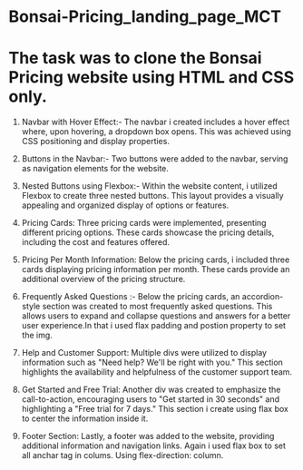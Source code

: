 # Bonsai-Pricing_landing_page_MCT
The task was to clone the Bonsai Pricing website using HTML and CSS only.
============================================================================
1) Navbar with Hover Effect:- The navbar i created includes a hover effect where, upon hovering, a dropdown box opens. This was achieved using CSS positioning and display properties.

2) Buttons in the Navbar:- Two buttons were added to the navbar, serving as navigation elements for the website.

3) Nested Buttons using Flexbox:- Within the website content, i utilized Flexbox to create three nested buttons. This layout provides a visually appealing and organized display of options or features.

4) Pricing Cards: Three pricing cards were implemented, presenting different pricing options. These cards showcase the pricing details, including the cost and features offered.

5) Pricing Per Month Information: Below the pricing cards, i included three cards displaying pricing information per month. These cards provide an additional overview of the pricing structure.

6) Frequently Asked Questions :- Below the pricing cards, an accordion-style section was created to most frequently asked questions. This allows users to expand and collapse questions and answers for a better user experience.In that i used flax padding and postion property to set the img.

7) Help and Customer Support: Multiple divs were utilized to display information such as "Need help? We'll be right with you." This section highlights the availability and helpfulness of the customer support team.

8) Get Started and Free Trial: Another div was created to emphasize the call-to-action, encouraging users to "Get started in 30 seconds" and highlighting a "Free trial for 7 days." This section i create using flax box to center the information inside it.

9) Footer Section: Lastly, a footer was added to the website, providing additional information and navigation links. Again i used flax box to set all anchar tag in colums. Using flex-direction: column.
